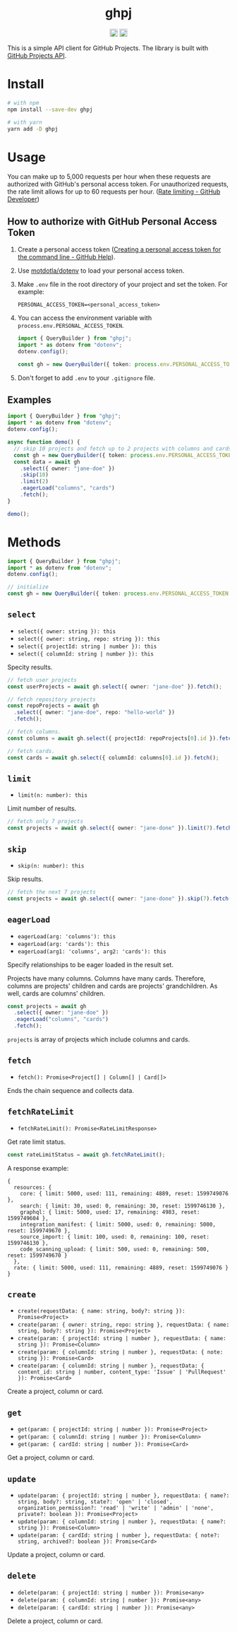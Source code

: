 <h1 align="center">ghpj</h1>
<p align="center">
<a href="https://badge.fury.io/js/ghpj"><img src="https://badge.fury.io/js/ghpj.svg" alt="npm version" height="18"></a>
<a href="https://github.com/9sako6/ghpj/actions?query=workflow%3ACI"><img src="https://github.com/9sako6/ghpj/workflows/CI/badge.svg" alt="CI" height="18"></a>
</p>

This is a simple API client for GitHub Projects.
The library is built with [GitHub Projects API](https://docs.github.com/en/rest/reference/projects).

# Install

```bash
# with npm
npm install --save-dev ghpj

# with yarn
yarn add -D ghpj
```

# Usage

You can make up to 5,000 requests per hour when these requests are authorized with GitHub's personal access token. For unauthorized requests, the rate limit allows for up to 60 requests per hour. ([Rate limiting - GitHub Developer](https://docs.github.com/en/developers/apps/rate-limits-for-github-apps))

## How to authorize with GitHub Personal Access Token

1. Create a personal access token ([Creating a personal access token for the command line - GitHub Help](https://help.github.com/en/github/authenticating-to-github/creating-a-personal-access-token-for-the-command-line)).

1. Use [motdotla/dotenv](https://github.com/motdotla/dotenv) to load your personal access token.

1. Make `.env` file in the root directory of your project and set the token. For example:

   ```
   PERSONAL_ACCESS_TOKEN=<personal_access_token>
   ```

1. You can access the environment variable with `process.env.PERSONAL_ACCESS_TOKEN`.

   ```typescript
   import { QueryBuilder } from "ghpj";
   import * as dotenv from "dotenv";
   dotenv.config();

   const gh = new QueryBuilder({ token: process.env.PERSONAL_ACCESS_TOKEN! });
   ```

1. Don't forget to add `.env` to your `.gitignore` file.

## Examples

```typescript
import { QueryBuilder } from "ghpj";
import * as dotenv from "dotenv";
dotenv.config();

async function demo() {
  // skip 10 projects and fetch up to 2 projects with columns and cards.
  const gh = new QueryBuilder({ token: process.env.PERSONAL_ACCESS_TOKEN! });
  const data = await gh
    .select({ owner: "jane-doe" })
    .skip(10)
    .limit(2)
    .eagerLoad("columns", "cards")
    .fetch();
}

demo();
```

# Methods

```typescript
import { QueryBuilder } from "ghpj";
import * as dotenv from "dotenv";
dotenv.config();

// initialize
const gh = new QueryBuilder({ token: process.env.PERSONAL_ACCESS_TOKEN! });
```

## `select`

- `select({ owner: string }): this`
- `select({ owner: string, repo: string }): this`
- `select({ projectId: string | number }): this`
- `select({ columnId: string | number }): this`

Specity results.

```typescript
// fetch user projects
const userProjects = await gh.select({ owner: "jane-doe" }).fetch();

// fetch repository projects
const repoProjects = await gh
  .select({ owner: "jane-doe", repo: "hello-world" })
  .fetch();

// fetch columns.
const columns = await gh.select({ projectId: repoProjects[0].id }).fetch();

// fetch cards.
const cards = await gh.select({ columnId: columns[0].id }).fetch();
```

## `limit`

- `limit(n: number): this`

Limit number of results.

```typescript
// fetch only 7 projects
const projects = await gh.select({ owner: "jane-done" }).limit(7).fetch();
```

## `skip`

- `skip(n: number): this`

Skip results.

```typescript
// fetch the next 7 projects
const projects = await gh.select({ owner: "jane-done" }).skip(7).fetch();
```

## `eagerLoad`

- `eagerLoad(arg: 'columns'): this`
- `eagerLoad(arg: 'cards'): this`
- `eagerLoad(arg1: 'columns', arg2: 'cards'): this`

Specify relationships to be eager loaded in the result set.

Projects have many columns. Columns have many cards. Therefore, columns are projects' children and cards are projects' grandchildren. As well, cards are columns' children.

```typescript
const projects = await gh
  .select({ owner: "jane-doe" })
  .eagerLoad("columns", "cards")
  .fetch();
```

`projects` is array of projects which include columns and cards.

## `fetch`

- `fetch(): Promise<Project[] | Column[] | Card[]>`

Ends the chain sequence and collects data.

## `fetchRateLimit`

- `fetchRateLimit(): Promise<RateLimitResponse>`

Get rate limit status.

```typescript
const rateLimitStatus = await gh.fetchRateLimit();
```

A response example:

```
{
  resources: {
    core: { limit: 5000, used: 111, remaining: 4889, reset: 1599749076 },
    search: { limit: 30, used: 0, remaining: 30, reset: 1599746130 },
    graphql: { limit: 5000, used: 17, remaining: 4983, reset: 1599749604 },
    integration_manifest: { limit: 5000, used: 0, remaining: 5000, reset: 1599749670 },
    source_import: { limit: 100, used: 0, remaining: 100, reset: 1599746130 },
    code_scanning_upload: { limit: 500, used: 0, remaining: 500, reset: 1599749670 }
  },
  rate: { limit: 5000, used: 111, remaining: 4889, reset: 1599749076 }
}
```

## `create`

- `create(requestData: { name: string, body?: string }): Promise<Project>`
- `create(param: { owner: string, repo: string }, requestData: { name: string, body?: string }): Promise<Project>`
- `create(param: { projectId: string | number }, requestData: { name: string }): Promise<Column>`
- `create(param: { columnId: string | number }, requestData: { note: string }): Promise<Card>`
- `create(param: { columnId: string | number }, requestData: { content_id: string | number, content_type: 'Issue' | 'PullRequest' }): Promise<Card>`

Create a project, column or card.

## `get`

- `get(param: { projectId: string | number }): Promise<Project>`
- `get(param: { columnId: string | number }): Promise<Column>`
- `get(param: { cardId: string | number }): Promise<Card>`

Get a project, column or card.

## `update`

- `update(param: { projectId: string | number }, requestData: { name?: string, body?: string, state?: 'open' | 'closed', organization_permission?: 'read' | 'write' | 'admin' | 'none', private?: boolean }): Promise<Project>`
- `update(param: { columnId: string | number }, requestData: { name?: string }): Promise<Column>`
- `update(param: { cardId: string | number }, requestData: { note?: string, archived?: boolean }): Promise<Card>`

Update a project, column or card.

## `delete`

- `delete(param: { projectId: string | number }): Promise<any>`
- `delete(param: { columnId: string | number }): Promise<any>`
- `delete(param: { cardId: string | number }): Promise<any>`

Delete a project, column or card.
